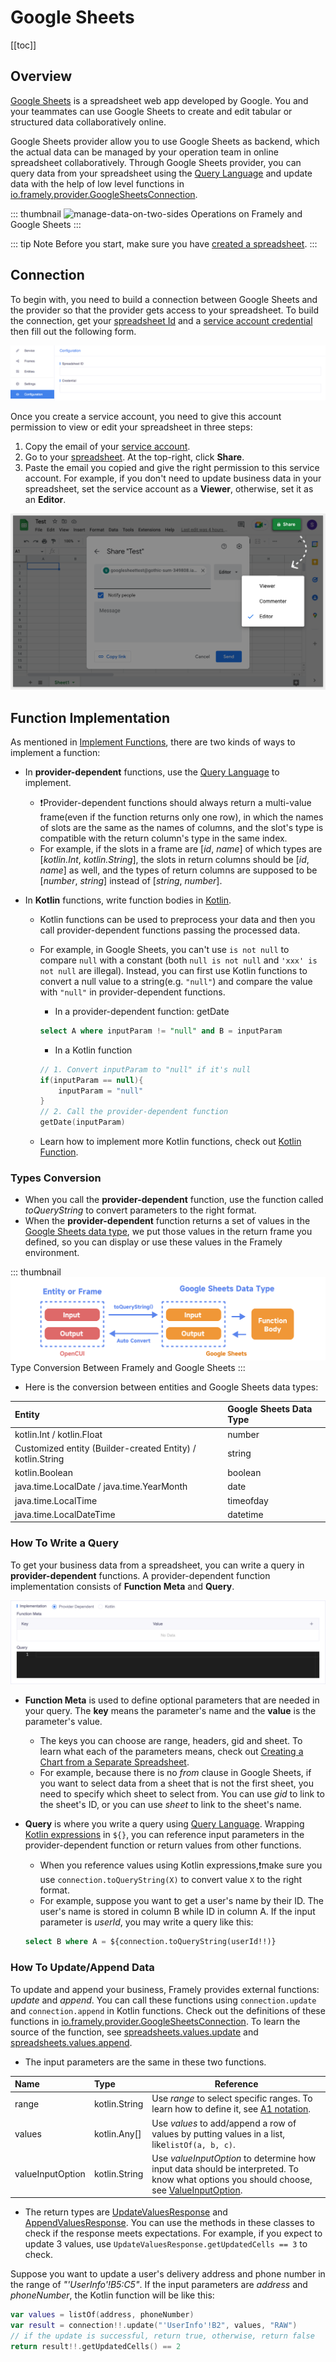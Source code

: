 # Google Sheets

[[toc]]

## Overview

[Google Sheets](https://www.google.com/sheets/about/#overview) is a spreadsheet web app developed by Google. You and your teammates can use Google Sheets to create and edit tabular or structured data collaboratively online.

Google Sheets provider allow you to use Google Sheets as backend, which the actual data can be managed by your operation team in online spreadsheet collaboratively. Through Google Sheets provider, you can query data from your spreadsheet using the [Query Language](https://developers.google.com/chart/interactive/docs/querylanguage) and update data with the help of low level functions in [io.framely.provider.GoogleSheetsConnection](https://framely.naturali.io/org/5fa0e7dcf549c817cf952edd/agent/62d75a50d1bd62bdd2333bd3/frame/62d75bfad1bd62bdd2333bdb).

::: thumbnail
![manage-data-on-two-sides](/images/provider/googlesheets/manage-data-on-two-sides.png)
Operations on Framely and Google Sheets
:::

::: tip Note
Before you start, make sure you have [created a spreadsheet](https://support.google.com/docs/answer/6000292?hl=en).
:::

## Connection

To begin with, you need to build a connection between Google Sheets and the provider so that the provider gets access to your spreadsheet. To build the connection, get your [spreadsheet Id](https://developers.google.com/sheets/api/guides/concepts#spreadsheet) and a [service account credential](https://developers.google.com/workspace/guides/create-credentials#service-account) then fill out the following form.

![connection](/images/provider/googlesheets/connection.png)

Once you create a service account, you need to give this account permission to view or edit your spreadsheet in three steps:
1. Copy the email of your [service account](https://console.cloud.google.com/iam-admin/serviceaccounts).
2. Go to your [spreadsheet](https://docs.google.com/spreadsheets/u/0/). At the top-right, click **Share**.
3. Paste the email you copied and give the right permission to this service account. For example, if you don't need to update business data in your spreadsheet, set the service account as a **Viewer**, otherwise, set it as an **Editor**.

![permit](/images/provider/googlesheets/permit.png)

## Function Implementation
As mentioned in [Implement Functions](./reference/providers/overview.html#implement-functions), there are two kinds of ways to implement a function:
- In **provider-dependent** functions, use the [Query Language](https://developers.google.com/chart/interactive/docs/querylanguage) to implement.
  - :exclamation:Provider-dependent functions should always return a multi-value frame(even if the function returns only one row), in which the names of slots are the same as the names of columns, and the slot's type is compatible with the return column's type in the same index.
  - For example, if the slots in a frame are [_id_, _name_] of which types are [_kotlin.Int_, _kotlin.String_], the slots in return columns should be [_id_, _name_] as well, and the types of return columns are supposed to be [_number_, _string_] instead of [_string_, _number_].

- In **Kotlin** functions, write function bodies in [Kotlin](https://kotlinlang.org/docs/functions.html).
  - Kotlin functions can be used to preprocess your data and then you call provider-dependent functions passing the processed data.
    
  - For example, in Google Sheets, you can't use `is not null` to compare `null` with a constant (both `null is not null` and `'xxx' is not null` are illegal). Instead, you can first use Kotlin functions to convert a null value to a string(e.g. `"null"`) and compare the value with `"null"` in provider-dependent functions.
    - In a provider-dependent function: getDate
    ```sql   
    select A where inputParam != "null" and B = inputParam
    ```
    - In a Kotlin function
  
    ```kotlin 
    // 1. Convert inputParam to "null" if it's null
    if(inputParam == null){
        inputParam = "null"
    }
    // 2. Call the provider-dependent function
    getDate(inputParam)
    ```

  - Learn how to implement more Kotlin functions, check out [Kotlin Function](../annotations/kotlinexpression.md).

### Types Conversion

- When you call the **provider-dependent** function, use the function called _toQueryString_ to convert parameters to the right format.
- When the **provider-dependent** function returns a set of values in the [Google Sheets data type](https://developers.google.com/chart/interactive/docs/querylanguage#literals), we put those values in the return frame you defined, so you can display or use these values in the Framely environment.

::: thumbnail
![conversion](/images/provider/googlesheets/conversion.png)
Type Conversion Between Framely and Google Sheets
:::

- Here is the conversion between entities and Google Sheets data types:

| Entity                                                     | Google Sheets Data Type |   
|:-----------------------------------------------------------|:------------------------|
| kotlin.Int / kotlin.Float                                  | number                  |
| Customized entity (Builder-created Entity) / kotlin.String | string                  |
| kotlin.Boolean                                             | boolean                 |
| java.time.LocalDate / java.time.YearMonth                  | date                    |
| java.time.LocalTime                                        | timeofday               |
| java.time.LocalDateTime                                    | datetime                | 


### How To Write a Query
To get your business data from a spreadsheet, you can write a query in **provider-dependent** functions. A provider-dependent function implementation consists of **Function Meta** and **Query**.

![provider-dependent-function](/images/provider/googlesheets/provider-dependent-function.png)

- **Function Meta** is used to define optional parameters that are needed in your query. The **key** means the parameter's name and the **value** is the parameter's value.
  - The keys you can choose are range, headers, gid and sheet. To learn what each of the parameters means, check out [Creating a Chart from a Separate Spreadsheet](https://developers.google.com/chart/interactive/docs/spreadsheets#creating-a-chart-from-a-separate-spreadsheet).
  - For example, because there is no _from_ clause in Google Sheets, if you want to select data from a sheet that is not the first sheet, you need to specify which sheet to select from. You can use _gid_ to link to the sheet's ID, or you can use _sheet_ to link to the sheet's name.

- **Query** is where you write a query using [Query Language](https://developers.google.com/chart/interactive/docs/querylanguage). Wrapping [Kotlin expressions](../annotations/kotlinexpression.md) in `${}`, you can reference input parameters in the provider-dependent function or return values from other functions.
  - When you reference values using Kotlin expressions,:exclamation:make sure you use `connection.toQueryString(X)` to convert value `X` to the right format.
  - For example, suppose you want to get a user's name by their ID. The user's name is stored in column B while ID in column A. If the input parameter is _userId_, you may write a query like this:
  ```sql
  select B where A = ${connection.toQueryString(userId!!)}
  ```

### How To Update/Append Data

To update and append your business, Framely provides external functions: _update_ and _append_. You can call these functions using `connection.update` and `connection.append` in Kotlin functions. Check out the definitions of these functions in [io.framely.provider.GoogleSheetsConnection](https://framely.naturali.io/org/5fa0e7dcf549c817cf952edd/agent/62d75a50d1bd62bdd2333bd3/frame/62d75bfad1bd62bdd2333bdb). To learn the source of the function, see [spreadsheets.values.update](https://developers.google.com/sheets/api/reference/rest/v4/spreadsheets.values/update) and [spreadsheets.values.append](https://developers.google.com/sheets/api/reference/rest/v4/spreadsheets.values/append).

- The input parameters are the same in these two functions. 

| Name             | Type                | Reference                                                                                                                                                                                                           |   
|:-----------------|:--------------------|---------------------------------------------------------------------------------------------------------------------------------------------------------------------------------------------------------------------|
| range            | kotlin.String       | Use _range_ to select specific ranges. To learn how to define it, see [A1 notation](https://developers.google.com/sheets/api/guides/concepts#cell).                                                                 |
| values           | kotlin.Any[]        | Use _values_ to add/append a row of values by putting values in a list, like`listOf(a, b, c)`.                                                                                                                      |
| valueInputOption | kotlin.String       | Use _valueInputOption_ to determine how input data should be interpreted. To know what options you should choose, see [ValueInputOption](https://developers.google.com/sheets/api/reference/rest/v4/ValueInputOption). |


- The return types are [UpdateValuesResponse](https://developers.google.com/resources/api-libraries/documentation/sheets/v4/java/latest/com/google/api/services/sheets/v4/model/UpdateValuesResponse.html#UpdateValuesResponse--) and  [AppendValuesResponse](https://developers.google.com/resources/api-libraries/documentation/sheets/v4/java/latest/com/google/api/services/sheets/v4/model/AppendValuesResponse.html#AppendValuesResponse--). You can use the methods in these classes to check if the response meets expectations. For example, if you expect to update 3 values, use `UpdateValuesResponse.getUpdatedCells == 3` to check.

Suppose you want to update a user's delivery address and phone number in the range of _"'UserInfo'!B5:C5"_. If the input parameters are _address_ and _phoneNumber_, the Kotlin function will be like this:
```kotlin
var values = listOf(address, phoneNumber)
var result = connection!!.update("'UserInfo'!B2", values, "RAW")
// if the update is successful, return true, otherwise, return false
return result!!.getUpdatedCells() == 2
```
